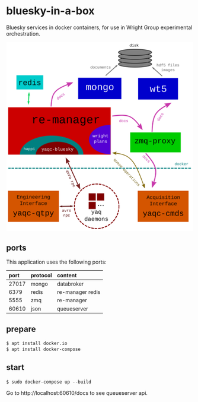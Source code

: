 # bluesky-in-a-box 

Bluesky services in docker containers, for use in Wright Group experimental orchestration.

![architecture](./bluesky-in-a-box-architecture.svg)

## ports

This application uses the following ports:

| port  | protocol | content          |
| :---- | :------- | :--------------- |
| 27017 | mongo    | databroker       |
| 6379  | redis    | re-manager redis |
| 5555  | zmq      | re-manager       |
| 60610 | json     | queueserver      |

## prepare

```
$ apt install docker.io
$ apt install docker-compose
```

## start 

```
$ sudo docker-compose up --build
```

Go to http://localhost:60610/docs to see queueserver api.
